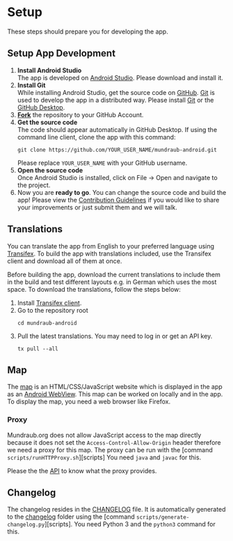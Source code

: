 # Setup

These steps should prepare you for developing the app.

## Setup App Development

1. **Install Android Studio**  
   The app is developed on [Android Studio].
   Please download and install it.
2. **Install Git**  
   While installing Android Studio, get the source code on [GitHub]. 
   [Git] is used to develop the app in a distributed way.
   Please install [Git] or the [GitHub Desktop].
3. **[Fork]** the repository to your GitHub Account.
4. **Get the source code**  
   The code should appear automatically in GitHub Desktop.
   If using the command line client, clone the app with this command:
   ```
   git clone https://github.com/YOUR_USER_NAME/mundraub-android.git
   ```
   Please replace `YOUR_USER_NAME` with your GitHub username.
5. **Open the source code**  
   Once Android Studio is installed, click on File → Open and navigate to the project.
6. Now you are **ready to go**. You can change the source code and build the app!
   Please view the [Contribution Guidelines] if you would like to share your improvements or just
   submit them and we will talk.

## Translations

You can translate the app from English to your preferred language using [Transifex].
To build the app with translations included, use the Transifex client and
download all of them at once.

Before building the app, download the current translations to include them in the build and test
different layouts e.g. in German which uses the most space.
To download the translations, follow the steps below:

1. Install [Transifex client][tx-client].
2. Go to the repository root
   ```
   cd mundraub-android
   ```
3. Pull the latest translations. You may need to log in or get an API key.
   ```
   tx pull --all
   ```

## Map

The [map] is an HTML/CSS/JavaScript website which is displayed 
in the app as an [Android WebView].
This map can be worked on locally and in the app.
To display the map, you need a web browser like Firefox.

### Proxy

Mundraub.org does not allow JavaScript access to the map
directly because it does not set the `Access-Control-Allow-Origin`
header therefore we need a proxy for this map.
The proxy can be run with the [command `scripts/runHTTPProxy.sh`][scripts]
You need `java` and `javac` for this.

Please the the [API] to know what the proxy provides.

## Changelog

The changelog resides in the [CHANGELOG] file.
It is automatically generated to the [changelog] folder using
the [command `scripts/generate-changelog.py`][scripts].
You need Python 3 and the `python3` command for this.

[tx-client]: https://docs.transifex.com/client/installing-the-client
[Transifex]: https://www.transifex.com/mundraub-android/mundraub-android-app
[Android Studio]: https://developer.android.com/studio/index.html
[GitHub]: https://github.com/niccokunzmann/mundraub-android/
[Git]: https://git-scm.com/
[GitHub Desktop]: https://desktop.github.com/
[Fork]: https://github.com/niccokunzmann/mundraub-android/fork
[Contribution Guidelines]: ../Contributing.md
[script-proxy]: ../scripts
[map]: ../app/src/main/assets/map/
[Android WebView]: https://developer.android.com/reference/android/webkit/WebView
[API]: api.md
[CHANGELOG]: ../CHANGELOG.json
[changelog]: ../app/src/main/assets/changelog/

